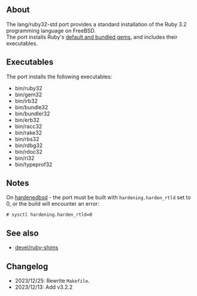 ## About

The lang/ruby32-std port provides a standard installation of the
Ruby 3.2 programming language on FreeBSD. <br>
The port installs Ruby's
[default and bundled gems](https://www.stdgems.org),
and includes their executables.

## Executables

The port installs the following executables:

* bin/ruby32
* bin/gem32
* bin/irb32
* bin/bundle32
* bin/bundler32
* bin/erb32
* bin/racc32
* bin/rake32
* bin/rbs32
* bin/rdbg32
* bin/rdoc32
* bin/ri32
* bin/typeprof32

## Notes

On [hardenedbsd](https://hardenedbsd.org) - the port must be built with
`hardening.harden_rtld` set to 0, or the build will encounter an error:

    # sysctl hardening.harden_rtld=0

## See also

* [devel/ruby-shims](https://github.com/0x1eef/ports/tree/main/freebsd/devel/ruby-shims)

## Changelog

* 2023/12/25: Rewrite `Makefile`.
* 2023/12/13: Add v3.2.2
